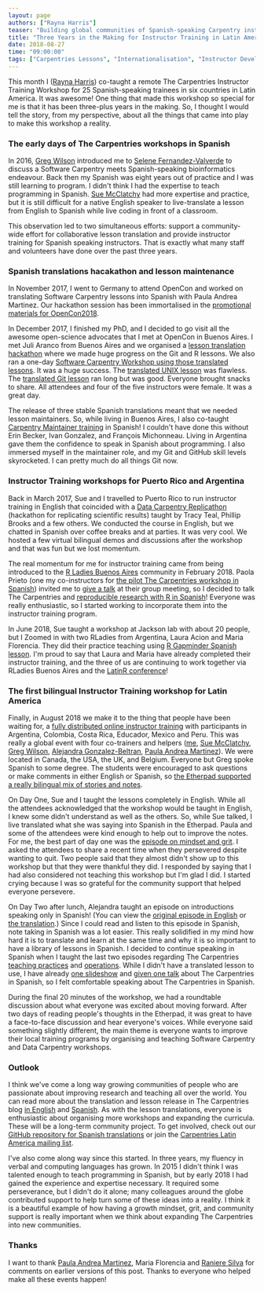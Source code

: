 ```yaml
---
layout: page
authors: ["Rayna Harris"]
teaser: "Building global communities of Spanish-speaking Carpentry instructors and lesson developers"
title: "Three Years in the Making for Instructor Training in Latin America"
date: 2018-08-27
time: "09:00:00"
tags: ["Carpentries Lessons", "Internationalisation", "Instructor Development", "Latin America"]
---
```


This month I ([Rayna Harris](https://twitter.com/raynamharris)) co-taught a remote The Carpentries Instructor Training Workshop 
for 25 Spanish-speaking trainees in six countries in Latin America. It was awesome! One thing that made this workshop so special 
for me is that it has been three-plus years in the making. So, I thought I would tell the story, from my perspective, about all the things that came into play to make this workshop a reality.

### The early days of The Carpentries workshops in Spanish

In 2016, [Greg Wilson](https://twitter.com/gvwilson) introduced me to [Selene Fernandez-Valverde](https://twitter.com/SelFdz) to discuss a Software Carpentry meets Spanish-speaking bioinformatics endeavour. Back then my Spanish was eight years out of practice and I was still learning to program. I didn't think I had the expertise to teach programming in Spanish. [Sue McClatchy](https://twitter.com/SueMcclatchy) had more expertise and practice, but it is still difficult for a native English speaker to live-translate a lesson from English to Spanish while live coding in front of a classroom.

This observation led to two simultaneous efforts: support a community-wide effort for collaborative lesson translation and provide instructor training for Spanish speaking instructors. That is exactly what many staff and volunteers have done over the past three years.

### Spanish translations hacakathon and lesson maintenance

In November 2017, I went to Germany to attend OpenCon and worked on translating Software Carpentry lessons into Spanish with Paula Andrea Martinez. Our hackathon session has been immortalised in the [promotional materials for OpenCon2018](https://twitter.com/open_con/status/1006509708436561921).

In December 2017, I finished my PhD, and I decided to go visit all the awesome open-science advocates that I met at OpenCon in Buenos Aires. I met Juli Aranco from Buenos Aires and we organised a [lesson translation hackathon](https://github.com/Carpentries-ES/R-hackaton-es/blob/master/README.md) where we made huge progress on the Git and R lessons. We also ran a one-day [Software Carpentry Workshop using those translated lessons](https://twitter.com/cantoflor_87/status/983071102523101185). It was a huge success. The [translated UNIX lesson](https://swcarpentry.github.io/shell-novice-es/) was flawless. The [translated Git lesson](https://swcarpentry.github.io/git-novice-es/) ran long but was good. Everyone brought snacks to share. All attendees and four of the five instructors were female. It was a great day.

The release of three stable Spanish translations meant that we needed lesson maintainers. So, while living in Buenos Aires, I also co-taught [Carpentry Maintainer training](https://carpentries.github.io/maintainer-onboarding/) in Spanish! I couldn't have done this without Erin Becker, Ivan Gonzalez, and François Michonneau. Living in Argentina gave them the confidence to speak in Spanish about programming. I also immersed myself in the maintainer role, and my Git and GitHub skill levels skyrocketed. I can pretty much do all things Git now.

### Instructor Training workshops for Puerto Rico and Argentina

Back in March 2017, Sue and I travelled to Puerto Rico to run instructor training in English that coincided with a [Data Carpentry Replicathon](https://twitter.com/raynamharris/status/845273652480425984) (hackathon for replicating scientific results) taught by Tracy Teal, Phillip Brooks and a few others. We conducted the course in English, but we chatted in Spanish over coffee breaks and at parties. It was very cool. We hosted a few virtual bilingual demos and discussions after the workshop and that was fun but we lost momentum.

The real momentum for me for instructor training came from being introduced to the [R Ladies Buenos Aires](https://www.meetup.com/rladies-buenos-aires/) community in February 2018. Paola Prieto (one my co-instructors for [the pilot The Carpentries workshop in Spanish](https://raynamharris.github.io/2018-04-07-BuenosAires/)) invited me to [give a talk](https://twitter.com/raynamharris/status/978814275497193472) at their group meeting, so I decided to talk The Carpentries and [reproducible research with R in Spanish](https://swcarpentry.github.io/r-novice-gapminder-es/)! Everyone was really enthusiastic, so I started working to incorporate them into the instructor training program.

In June 2018, Sue taught a workshop at Jackson lab with about 20 people, but I Zoomed in with two RLadies from Argentina, Laura Acion and Maria Florencia. They did their practice teaching using [R Gapminder Spanish lesson](https://swcarpentry.github.io/r-novice-gapminder-es/). I'm proud to say that Laura and Maria have already completed their instructor training, and the three of us are continuing to work together via RLadies Buenos Aires and the [LatinR conference](http://latin-r.com/cronograma/#session-25)!

### The first bilingual Instructor Training workshop for Latin America

Finally, in August 2018 we make it to the thing that people have been waiting for, a [fully distributed online instructor training](https://twitter.com/raynamharris/status/1030828857929224192) with participants in Argentina, Colombia, Costa Rica, Educador, Mexico and Peru. This was really a global event with four co-trainers and helpers ([me](https://twitter.com/raynamharris), [Sue McClatchy](https://twitter.com/SueMcclatchy), [Greg Wilson](https://twitter.com/gvwilson), [Alejandra Gonzalez-Beltran](https://twitter.com/alegonbel), [Paula Andrea Martinez](https://twitter.com/orchid00)). We were located in Canada, the USA, the UK, and Belgium. Everyone but Greg spoke Spanish to some degree. The students were encouraged to ask questions or make comments in either English or Spanish, so [the Etherpad supported a really bilingual mix of stories and notes](https://twitter.com/raynamharris/status/1030829866562793472).

On Day One, Sue and I taught the lessons completely in English. While all the attendees acknowledged that the workshop would be taught in English, I knew some didn't understand as well as the others. So, while Sue talked, I live translated what she was saying into Spanish in the Etherpad. Paula and some of the attendees were kind enough to help out to improve the notes. For me, the best part of day one was the [episode on mindset and grit](https://carpentries.github.io/instructor-training/09-mindset/index.html). I asked the attendees to share a recent time when they persevered despite wanting to quit. Two people said that they almost didn't show up to this workshop but that they were thankful they did. I responded by saying that I had also considered not teaching this workshop but I'm glad I did. I started crying because I was so grateful for the community support that helped everyone persevere.

On Day Two after lunch, Alejandra taught an episode on introductions speaking only in Spanish! (You can view the [original episode in English](https://carpentries.github.io/instructor-training/19-introductions/index.html) or [the translation](https://github.com/Carpentries-ES/instructor-training-es/blob/master/_episodes/10-introductions.md).) Since I could read and listen to this episode in Spanish, note taking in Spanish was a lot easier. This really solidified in my mind how hard it is to translate and learn at the same time and why it is so important to have a library of lessons in Spanish. I decided to continue speaking in Spanish when I taught the last two episodes regarding The Carpentries [teaching practices](https://carpentries.github.io/instructor-training/22-practices/index.html) and [operations](https://carpentries.github.io/instructor-training/20-carpentries/index.html). While I didn't have a translated lesson to use, I have already [one slideshow](http://swcarpentry.github.io/slideshows/introduciendo-SWC-es/index.html) and [given one talk](https://speakerdeck.com/raynamharris/usando-y-ensenando-r-para-investigacion-reproducible) about The Carpentries in Spanish, so I felt comfortable speaking about The Carpentries in Spanish.

During the final 20 minutes of the workshop, we had a roundtable discussion about what everyone was excited about moving forward. After two days of reading people's thoughts in the Etherpad, it was great to have a face-to-face discussion and hear everyone's voices. While everyone said something slightly different, the main theme is everyone wants to improve their local training programs by organising and teaching Software Carpentry and Data Carpentry workshops.

### Outlook

I think we've come a long way growing communities of people who are passionate about improving research and teaching all over the world. You can read more about the translation and lesson release in The Carpentries blog [in English](https://software-carpentry.org/blog/2018/03/forlatinamerica.html) and [Spanish](https://software-carpentry.org/blog/2018/03/paralatinoamerica.html).
As with the lesson translations, everyone is enthusiastic about organising more workshops and expanding the curricula. These will be a long-term community project. To get involved, check out our [GitHub repository for Spanish translations](https://github.com/Carpentries-ES/board) or join the [Carpentries Latin America mailing list](https://carpentries.topicbox.com/groups/local-latinoamerica).

I've also come along way since this started. In three years, my fluency in verbal and computing languages has grown. In 2015 I didn't think I was talented enough to teach programming in Spanish, but by early 2018 I had gained the experience and expertise necessary. It required some perseverance, but I didn't do it alone; many colleagues around the globe contributed support to help turn some of these ideas into a reality. I think it is a beautiful example of how having a growth mindset, grit, and community support is really important when we think about expanding The Carpentries into new communities.

### Thanks

I want to thank [Paula Andrea Martinez](https://twitter.com/orchid00), Maria Florencia and [Raniere Silva](https://twitter.com/rgaiacs) for comments on earlier versions of this post. Thanks to everyone who helped make all these events happen!
